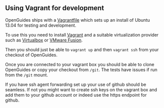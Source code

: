 Using Vagrant for development
-----------------------------

OpenGuides ships with a [Vagrantfile](https://github.com/OpenGuides/OpenGuides/Vagrantfile) which sets up an install of Ubuntu 13.04 for testing and development.

To use this you need to install [Vagrant](http://www.vagrantup.com/) and a suitable virtualization provider such as [Virtualbox](https://www.virtualbox.org/) or [VMware Fusion](http://www.vmware.com/products/fusion/overview.html).

Then you should just be able to `vagrant up` and then `vagrant ssh` from your checkout of OpenGuides.

Once you are connected to your vagrant box you should be able to clone OpenGuides or copy your checkout from `/git`. The tests have issues if run from the `/git` mount.

If you have ssh agent forwarding set up your use of github should be seamless. If not you might want to create ssh keys on the vagrant box and add them to your github account or indeed use the https endpoint for github.


